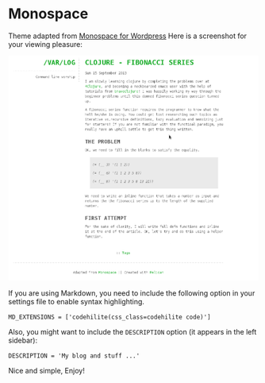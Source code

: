 Monospace
==========

Theme adapted from [Monospace for Wordpress](http://wordpress.org/themes/monospace)
Here is a screenshot for your viewing pleasure:

![screengrab](screenshot.png)

If you are using Markdown, you need to include the following option in your settings file to enable syntax highlighting.

    MD_EXTENSIONS = ['codehilite(css_class=codehilite code)']

Also, you might want to include the `DESCRIPTION` option (it appears in the left sidebar):

    DESCRIPTION = 'My blog and stuff ...'

Nice and simple,
Enjoy!
